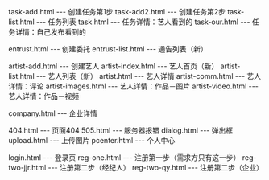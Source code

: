 task-add.html         --- 创建任务第1步
task-add2.html        --- 创建任务第2步
task-list.html        --- 任务列表
task.html             --- 任务详情：艺人看到的
task-our.html         --- 任务详情：自己发布看到的

entrust.html          --- 创建委托
entrust-list.html     --- 通告列表（新）

artist-add.html       --- 创建艺人
artist-index.html     --- 艺人首页（新）
artist-list.html      --- 艺人列表（新）
artist.html           --- 艺人详情
artist-comm.html      --- 艺人详情：评论
artist-images.html    --- 艺人详情：作品－图片
artist-video.html     --- 艺人详情：作品－视频

company.html          --- 企业详情

404.html              --- 页面404
505.html              --- 服务器报错
dialog.html           --- 弹出框
upload.html           --- 上传图片
pcenter.html          --- 个人中心

login.html            --- 登录页
reg-one.html     	  --- 注册第一步（需求方只有这一步）
reg-two-jjr.html      --- 注册第二步（经纪人）
reg-two-qy.html       --- 注册第二步（企业）



